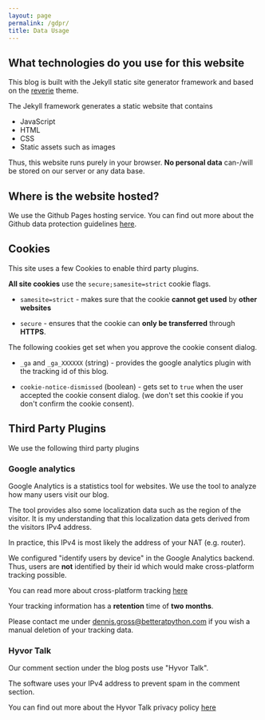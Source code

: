 ```yaml
---
layout: page
permalink: /gdpr/
title: Data Usage
---
```


## What technologies do you use for this website

This blog is built with the Jekyll static site generator framework and based on the [reverie](https://jekyllthemes.io/theme/reverie) theme.

The Jekyll framework generates a static website that contains 

* JavaScript
* HTML
* CSS
* Static assets such as images

Thus, this website runs purely in your browser. 
**No personal data** can-/will be stored on our server or any data base. 

## Where is the website hosted?

We use the Github Pages hosting service. You can find out more about the Github data protection guidelines [here](https://docs.github.com/en/github/site-policy/github-privacy-statement).

## Cookies

This site uses a few Cookies to enable third party plugins.

**All site cookies** use the `secure;samesite=strict` cookie flags.

* `samesite=strict` - makes sure that the cookie **cannot get used** by **other websites**

* `secure` - ensures that the cookie can **only be transferred** through **HTTPS**.

The following cookies get set when you approve the cookie consent dialog.

* `_ga` and `_ga_XXXXXX` (string) - provides the google analytics plugin with the tracking id of this blog.

* `cookie-notice-dismissed` (boolean) - gets set to `true` when the user accepted the cookie consent dialog. (we don't set this cookie if you don't confirm the cookie consent).

## Third Party Plugins

We use the following third party plugins

### Google analytics

Google Analytics is a statistics tool for websites.
We use the tool to analyze how many users visit our blog.

The tool provides also some localization data such as the region of the visitor.
It is my understanding that this localization data gets derived from the visitors IPv4 address.

In practice, this IPv4 is most likely the address of your NAT (e.g. router).

We configured "identify users by device" in the Google Analytics backend.
Thus, users are **not** identified by their id which would make cross-platform tracking possible.

You can read more about cross-platform tracking [here](https://support.google.com/analytics/answer/9213390?hl=en&utm_id=ad)

Your tracking information has a **retention** time of **two months**.

Please contact me under dennis.gross@betteratpython.com if you wish a manual deletion of your tracking data.

### Hyvor Talk

Our comment section under the blog posts use "Hyvor Talk".

The software uses your IPv4 address to prevent spam in the comment section.

You can find out more about the Hyvor Talk privacy policy [here](https://talk.hyvor.com/docs/privacy)